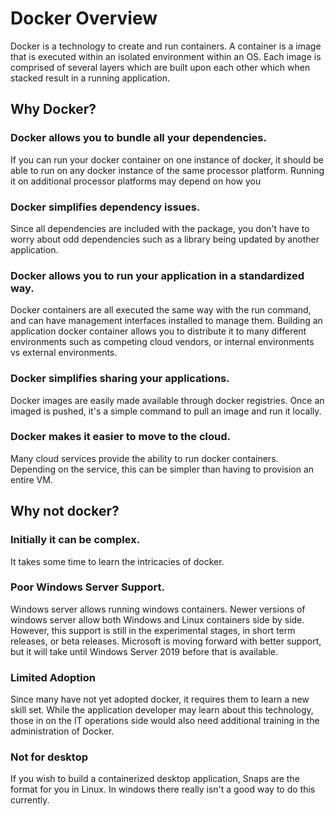 # Docker Overview

Docker is a technology to create and run containers.  A container is a image that is executed within an isolated environment within an OS.  Each image is comprised of several layers which are built upon each other which when stacked result in a running application.



## Why Docker?

### Docker allows you to bundle all your dependencies.  

If you can run your docker container on one instance of docker, it should be able to run on any docker instance of the same processor platform.  Running it on additional processor platforms may depend on how you

### Docker simplifies dependency issues.

Since all dependencies are included with the package, you don't have to worry about odd dependencies such as a library being updated by another application.

### Docker allows you to run your application in a standardized way.  

Docker containers are all executed the same way with the run command, and can have management interfaces installed to manage them.  Building an application docker container allows you to distribute it to many different environments such as competing cloud vendors, or internal environments vs external environments.

### Docker simplifies sharing your applications.

Docker images are easily made available through docker registries.  Once an imaged is pushed, it's a simple command to pull an image and run it locally.

### Docker makes it easier to move to the cloud.

Many cloud services provide the ability to run docker containers.  Depending on the service, this can be simpler than having to provision an entire VM.

## Why not docker?

### Initially it can be complex.
It takes some time to learn the intricacies of docker.

### Poor Windows Server Support.

Windows server allows running windows containers.  Newer versions of windows server allow both Windows and Linux containers side by side.  However, this support is still in the experimental stages, in short term releases, or beta releases.  Microsoft is moving forward with better support, but it will take until Windows Server 2019 before that is available.

### Limited Adoption

Since many have not yet adopted docker, it requires them to learn a new skill set.  While the application developer may learn about this technology, those in on the IT operations side would also need additional training in the administration of Docker.

### Not for desktop

If you wish to build a containerized desktop application, Snaps are the format for you in Linux.  In windows there really isn't a good way to do this currently.